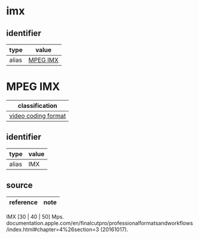 # imx

## identifier
| type              | value
| ----------------- | -----
| alias             | [MPEG IMX](#mpeg-imx)

# MPEG IMX
| classification
| --------------
| [video coding format](video.md)

## identifier
| type              | value
| ----------------- | -----
| alias             | IMX

## source
| reference | note
| --------- | ----

IMX [30 | 40 | 50] Mps.
documentation.apple.com/en/finalcutpro/professionalformatsandworkflows/index.html#chapter=4%26section=3
(20161017).